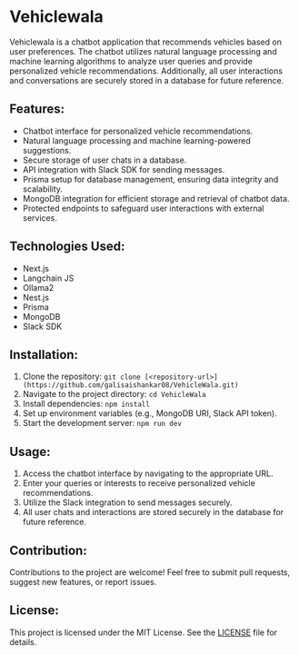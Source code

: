 # Vehiclewala

Vehiclewala is a chatbot application that recommends vehicles based on user preferences. The chatbot utilizes natural language processing and machine learning algorithms to analyze user queries and provide personalized vehicle recommendations. Additionally, all user interactions and conversations are securely stored in a database for future reference.

## Features:

- Chatbot interface for personalized vehicle recommendations.
- Natural language processing and machine learning-powered suggestions.
- Secure storage of user chats in a database.
- API integration with Slack SDK for sending messages.
- Prisma setup for database management, ensuring data integrity and scalability.
- MongoDB integration for efficient storage and retrieval of chatbot data.
- Protected endpoints to safeguard user interactions with external services.

## Technologies Used:

- Next.js
- Langchain JS
- Ollama2
- Nest.js
- Prisma
- MongoDB
- Slack SDK

## Installation:

1. Clone the repository: `git clone [<repository-url>](https://github.com/galisaishankar08/VehicleWala.git)`
2. Navigate to the project directory: `cd VehicleWala`
3. Install dependencies: `npm install`
4. Set up environment variables (e.g., MongoDB URI, Slack API token).
5. Start the development server: `npm run dev`

## Usage:

1. Access the chatbot interface by navigating to the appropriate URL.
2. Enter your queries or interests to receive personalized vehicle recommendations.
3. Utilize the Slack integration to send messages securely.
4. All user chats and interactions are stored securely in the database for future reference.

## Contribution:

Contributions to the project are welcome! Feel free to submit pull requests, suggest new features, or report issues.

## License:

This project is licensed under the MIT License. See the [LICENSE](LICENSE) file for details.
